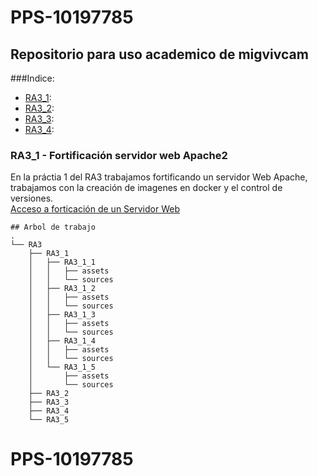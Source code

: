 # PPS-10197785

## Repositorio para uso academico de **migvivcam**

###Indice:
* [RA3_1](###RA3_1):
* [RA3_2](#TODO):
* [RA3_3](#TODO):
* [RA3_4](#TODO):

### RA3_1 - Fortificación servidor web Apache2
En la práctia 1 del RA3 trabajamos fortificando un servidor Web Apache, trabajamos con la creación de imagenes en docker y el control de versiones.  
[Acceso a forticación de un Servidor Web](./RA3_1)
  
```
## Arbol de trabajo
.
└── RA3
    ├── RA3_1
    │   ├── RA3_1_1
    │   │   ├── assets
    │   │   └── sources
    │   ├── RA3_1_2
    │   │   ├── assets
    │   │   └── sources
    │   ├── RA3_1_3
    │   │   ├── assets
    │   │   └── sources
    │   ├── RA3_1_4
    │   │   ├── assets
    │   │   └── sources
    │   └── RA3_1_5
    │       ├── assets
    │       └── sources
    ├── RA3_2
    ├── RA3_3
    ├── RA3_4
    └── RA3_5

```
# PPS-10197785
